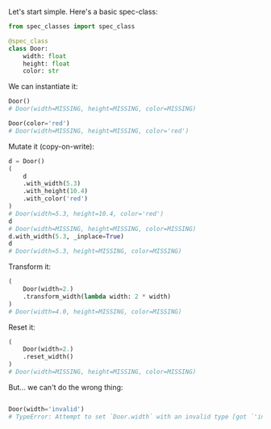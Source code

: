 Let's start simple. Here's a basic spec-class:

```python
from spec_classes import spec_class

@spec_class
class Door:
    width: float
    height: float
    color: str
```

We can instantiate it:
```python
Door()
# Door(width=MISSING, height=MISSING, color=MISSING)

Door(color='red')
# Door(width=MISSING, height=MISSING, color='red')
```

Mutate it (copy-on-write):
```python
d = Door()
(
    d
    .with_width(5.3)
    .with_height(10.4)
    .with_color('red')
)
# Door(width=5.3, height=10.4, color='red')
d
# Door(width=MISSING, height=MISSING, color=MISSING)
d.with_width(5.3, _inplace=True)
d
# Door(width=5.3, height=MISSING, color=MISSING)
```

Transform it:
```python
(
    Door(width=2.)
    .transform_width(lambda width: 2 * width)
)
# Door(width=4.0, height=MISSING, color=MISSING)
```

Reset it:
```python
(
    Door(width=2.)
    .reset_width()
)
# Door(width=MISSING, height=MISSING, color=MISSING)
```

But... we can't do the wrong thing:
```python

Door(width='invalid')
# TypeError: Attempt to set `Door.width` with an invalid type [got `'invalid'`; expecting `float`].
```
